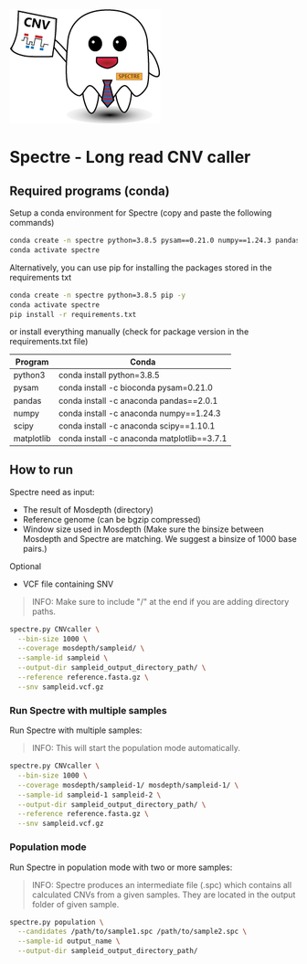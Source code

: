 
![Spectre](./logo.png)
# Spectre - Long read CNV caller

## Required programs (conda)

Setup a conda environment for Spectre (copy and paste the following commands)
```bash
conda create -n spectre python=3.8.5 pysam==0.21.0 numpy==1.24.3 pandas==2.0.1 matplotlib==3.7.1 scipy==1.10.1 -y
conda activate spectre
```
Alternatively, you can use pip for installing the packages stored in the requirements txt

```bash
conda create -n spectre python=3.8.5 pip -y
conda activate spectre
pip install -r requirements.txt
```
or install everything manually (check for package version in the requirements.txt file)

|Program| Conda                               |
|-------|-------------------------------------|
| python3 | conda install python=3.8.5          |
| pysam | conda install -c bioconda pysam=0.21.0     |
| pandas| conda install -c anaconda pandas==2.0.1    |
| numpy| conda install -c anaconda numpy==1.24.3     |
| scipy| conda install -c anaconda scipy==1.10.1     |
| matplotlib| conda install -c anaconda matplotlib==3.7.1 |


## How to run
Spectre need as input:
- The result of Mosdepth (directory)
- Reference genome (can be bgzip compressed)
- Window size used in Mosdepth (Make sure the binsize between Mosdepth and Spectre are matching. We suggest a binsize of 1000 base pairs.)

Optional
- VCF file containing SNV

>INFO: Make sure to include "/" at the end if you are adding directory paths.


```bash
spectre.py CNVcaller \
  --bin-size 1000 \
  --coverage mosdepth/sampleid/ \
  --sample-id sampleid \
  --output-dir sampleid_output_directory_path/ \
  --reference reference.fasta.gz \
  --snv sampleid.vcf.gz
```
### Run Spectre with multiple samples
Run Spectre with multiple samples:
>INFO: This will start the population mode automatically.

```bash
spectre.py CNVcaller \
  --bin-size 1000 \
  --coverage mosdepth/sampleid-1/ mosdepth/sampleid-1/ \
  --sample-id sampleid-1 sampleid-2 \
  --output-dir sampleid_output_directory_path/ \
  --reference reference.fasta.gz \
  --snv sampleid.vcf.gz
```

### Population mode
Run Spectre in population mode with two or more samples:
>INFO: Spectre produces an intermediate file (.spc) which contains all calculated CNVs from a given samples. They are 
> located in the output folder of given sample.

```bash
spectre.py population \
  --candidates /path/to/sample1.spc /path/to/sample2.spc \
  --sample-id output_name \
  --output-dir sampleid_output_directory_path/
```
